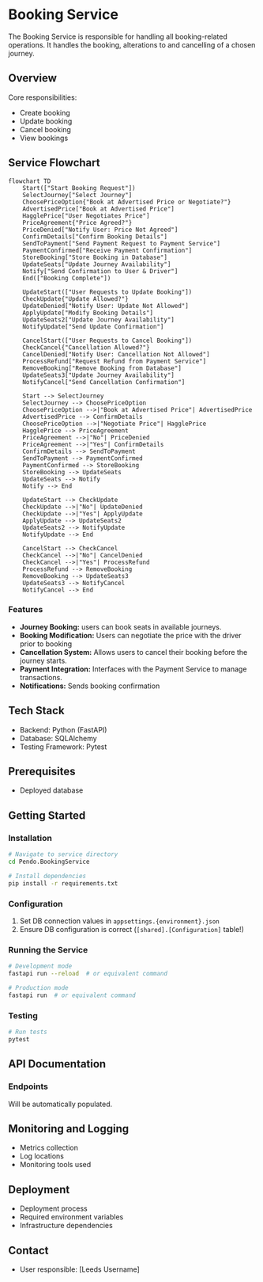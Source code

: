 # Booking Service

The Booking Service is responsible for handling all booking-related operations. It handles the booking, alterations to and cancelling of a chosen journey.

## Overview

Core responsibilities:
 - Create booking
 - Update booking
 - Cancel booking
 - View bookings

## Service Flowchart

```mermaid
flowchart TD
    Start(["Start Booking Request"])
    SelectJourney["Select Journey"]
    ChoosePriceOption{"Book at Advertised Price or Negotiate?"}
    AdvertisedPrice["Book at Advertised Price"]
    HagglePrice["User Negotiates Price"]
    PriceAgreement{"Price Agreed?"}
    PriceDenied["Notify User: Price Not Agreed"]
    ConfirmDetails["Confirm Booking Details"]
    SendToPayment["Send Payment Request to Payment Service"]
    PaymentConfirmed["Receive Payment Confirmation"]
    StoreBooking["Store Booking in Database"]
    UpdateSeats["Update Journey Availability"]
    Notify["Send Confirmation to User & Driver"]
    End(["Booking Complete"])

    UpdateStart(["User Requests to Update Booking"])
    CheckUpdate{"Update Allowed?"}
    UpdateDenied["Notify User: Update Not Allowed"]
    ApplyUpdate["Modify Booking Details"]
    UpdateSeats2["Update Journey Availability"]
    NotifyUpdate["Send Update Confirmation"]

    CancelStart(["User Requests to Cancel Booking"])
    CheckCancel{"Cancellation Allowed?"}
    CancelDenied["Notify User: Cancellation Not Allowed"]
    ProcessRefund["Request Refund from Payment Service"]
    RemoveBooking["Remove Booking from Database"]
    UpdateSeats3["Update Journey Availability"]
    NotifyCancel["Send Cancellation Confirmation"]

    Start --> SelectJourney
    SelectJourney --> ChoosePriceOption
    ChoosePriceOption -->|"Book at Advertised Price"| AdvertisedPrice
    AdvertisedPrice --> ConfirmDetails
    ChoosePriceOption -->|"Negotiate Price"| HagglePrice
    HagglePrice --> PriceAgreement
    PriceAgreement -->|"No"| PriceDenied
    PriceAgreement -->|"Yes"| ConfirmDetails
    ConfirmDetails --> SendToPayment
    SendToPayment --> PaymentConfirmed
    PaymentConfirmed --> StoreBooking
    StoreBooking --> UpdateSeats
    UpdateSeats --> Notify
    Notify --> End

    UpdateStart --> CheckUpdate
    CheckUpdate -->|"No"| UpdateDenied
    CheckUpdate -->|"Yes"| ApplyUpdate
    ApplyUpdate --> UpdateSeats2
    UpdateSeats2 --> NotifyUpdate
    NotifyUpdate --> End

    CancelStart --> CheckCancel
    CheckCancel -->|"No"| CancelDenied
    CheckCancel -->|"Yes"| ProcessRefund
    ProcessRefund --> RemoveBooking
    RemoveBooking --> UpdateSeats3
    UpdateSeats3 --> NotifyCancel
    NotifyCancel --> End
```

### Features
- **Journey Booking:** users can book seats in available journeys.
- **Booking Modification:** Users can negotiate the price with the driver prior to booking
- **Cancellation System:** Allows users to cancel their booking before the journey starts.
- **Payment Integration:** Interfaces with the Payment Service to manage transactions.
- **Notifications:** Sends booking confirmation

## Tech Stack
- Backend: Python (FastAPI)
- Database: SQLAlchemy
- Testing Framework: Pytest

## Prerequisites
- Deployed database

## Getting Started

### Installation
```bash
# Navigate to service directory
cd Pendo.BookingService

# Install dependencies
pip install -r requirements.txt
```

### Configuration
1. Set DB connection values in `appsettings.{environment}.json`
2. Ensure DB configuration is correct (`[shared].[Configuration]` table!)

### Running the Service
```bash
# Development mode
fastapi run --reload  # or equivalent command

# Production mode
fastapi run  # or equivalent command
```

### Testing
```bash
# Run tests
pytest
```

## API Documentation

### Endpoints
Will be automatically populated.

## Monitoring and Logging
- Metrics collection
- Log locations
- Monitoring tools used

## Deployment
- Deployment process
- Required environment variables
- Infrastructure dependencies


## Contact
- User responsible: [Leeds Username]
